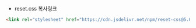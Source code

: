 - reset.css 복사링크

```html
<link rel="stylesheet" href="https://cdn.jsdelivr.net/npm/reset-css@5.0.1/reset.min.css">
```